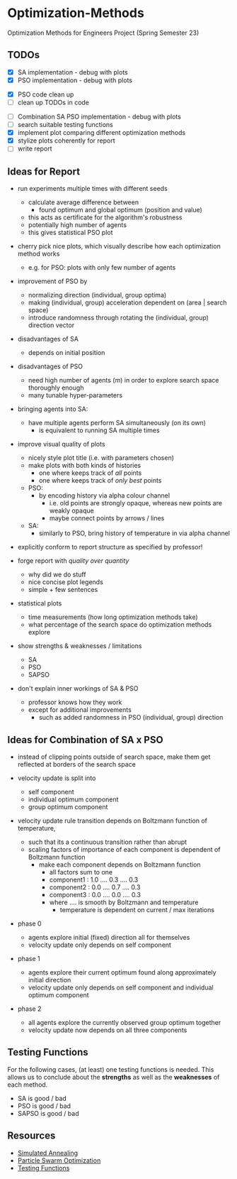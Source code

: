 # Optimization-Methods

Optimization Methods for Engineers Project (Spring Semester 23)

## TODOs

* [x] SA implementation - debug with plots
* [x] PSO implementation - debug with plots
- [x] PSO code clean up
- [ ] clean up TODOs in code
* [ ] Combination SA PSO implementation - debug with plots
* [ ] search suitable testing functions
* [x] implement plot comparing different optimization methods
* [x] stylize plots coherently for report
* [ ] write report

## Ideas for Report

- run experiments multiple times with different seeds
    - calculate average difference between 
        - found optimum and global optimum (position and value)
    - this acts as certificate for the algorithm's robustness
    - potentially high number of agents
    - this gives statistical PSO plot 

- cherry pick nice plots, which visually describe how each optimization method works
    - e.g. for PSO: plots with only few number of agents

- improvement of PSO by
    - normalizing direction (individual, group optima)
    - making (individual, group) acceleration dependent on (area | search space)
    - introduce randomness through rotating the (individual, group) direction vector

- disadvantages of SA
    - depends on initial position

- disadvantages of PSO
    - need high number of agents (m) in order to explore search space thoroughly enough
    - many tunable hyper-parameters

- bringing agents into SA:
    - have multiple agents perform SA simultaneously (on its own)
        - is equivalent to running SA multiple times

- improve visual quality of plots 
    - nicely style plot title (i.e. with parameters chosen)
    - make plots with both kinds of histories
        - one where keeps track of _all_ points
        - one where keeps track of _only best_ points
    - PSO:
        - by encoding history via alpha colour channel
            - i.e. old points are strongly opaque, whereas new points are weakly opaque
            - maybe connect points by arrows / lines
    - SA:
        - similarly to PSO, bring history of temperature in via alpha channel

- explicitly conform to report structure as specified by professor!
- forge report with *quality over quantity*
    - why did we do stuff 
    - nice concise plot legends
    - simple + few sentences

- statistical plots
    - time measurements (how long optimization methods take)
    - what percentage of the search space do optimization methods explore

- show strengths & weaknesses / limitations
    - SA
    - PSO
    - SAPSO

- don't explain inner workings of SA & PSO
    - professor knows how they work
    - except for additional improvements 
        - such as added randomness in PSO (individual, group) direction

## Ideas for Combination of SA x PSO

- instead of clipping points outside of search space, make them get reflected at borders of the search space

- velocity update is split into
    - self component
    - individual optimum component
    - group optimum component

- velocity update rule transition depends on Boltzmann function of temperature, 
    - such that its a continuous transition rather than abrupt
    - scaling factors of importance of each component is dependent of Boltzmann function
        - make each component depends on Boltzmann function 
            - all factors sum to one
            - component1 : 1.0 .... 0.3 .... 0.3
            - component2 : 0.0 .... 0.7 .... 0.3
            - component3 : 0.0 .... 0.0 .... 0.3
            - where .... is smooth by Boltzmann and temperature
                - temperature is dependent on current / max iterations

- phase 0
    - agents explore initial (fixed) direction all for themselves
    - velocity update only depends on self component

- phase 1
    - agents explore their current optimum found along approximately initial direction
    - velocity update only depends on self component and individual optimum component

- phase 2 
    - all agents explore the currently observed group optimum together 
    - velocity update now depends on all three components

## Testing Functions

For the following cases, (at least) one testing functions is needed.
This allows us to conclude about the **strengths** as well as the **weaknesses** of each method.

- SA is good / bad
- PSO is good / bad
- SAPSO is good / bad

## Resources

- [Simulated Annealing](https://en.wikipedia.org/wiki/Simulated_annealing)
- [Particle Swarm Optimization](https://en.wikipedia.org/wiki/Particle_swarm_optimization)
- [Testing Functions](https://en.wikipedia.org/wiki/Test_functions_for_optimization)


